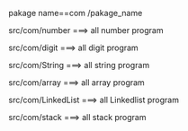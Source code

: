 pakage name==com /pakage_name

src/com/number ===> all number program

src/com/digit ===> all digit program

src/com/String ===> all string program

src/com/array ===> all array program

src/com/LinkedList ===> all Linkedlist program

src/com/stack ===> all stack program
